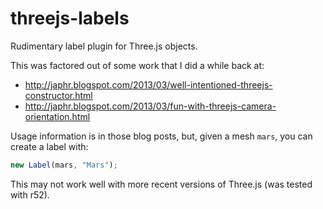 threejs-labels
==============

Rudimentary label plugin for Three.js objects.

This was factored out of some work that I did a while back at:

 * http://japhr.blogspot.com/2013/03/well-intentioned-threejs-constructor.html
 * http://japhr.blogspot.com/2013/03/fun-with-threejs-camera-orientation.html

Usage information is in those blog posts, but, given a mesh `mars`, you can create a label with:

```javascript
new Label(mars, "Mars");
```

This may not work well with more recent versions of Three.js (was tested with r52).
